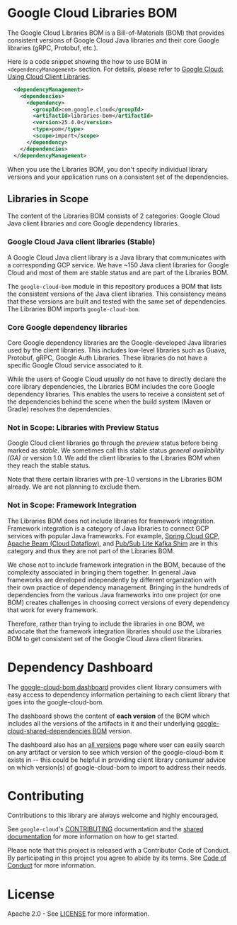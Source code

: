 # Google Cloud Libraries BOM

The Google Cloud Libraries BOM is a
Bill-of-Materials (BOM) that provides consistent versions of Google Cloud Java
libraries and their core Google libraries (gRPC, Protobuf, etc.).

Here is a code snippet showing the how to use BOM in `<dependencyManagement>`
section. For details, please refer to
[Google Cloud: Using Cloud Client Libraries](https://cloud.google.com/java/docs/bom).

[//]: # ({x-version-update-start:libraries-bom:released})
```xml
  <dependencyManagement>
    <dependencies>
      <dependency>
        <groupId>com.google.cloud</groupId>
        <artifactId>libraries-bom</artifactId>
        <version>25.4.0</version>
        <type>pom</type>
        <scope>import</scope>
      </dependency>
    </dependencies>
  </dependencyManagement>
```
[//]: # ({x-version-update-end})

When you use the Libraries BOM, you don't specify individual library
versions and your application runs on a consistent set of the dependencies.

## Libraries in Scope

The content of the Libraries BOM consists of 2 categories: Google Cloud Java
client libraries and core Google dependency libraries.

### Google Cloud Java client libraries (Stable)

A Google Cloud Java client library is a Java library that communicates with a
corresponding GCP service.
We have ~150 Java client libraries for Google Cloud and most of them are stable
status and are part of the Libraries BOM.

The `google-cloud-bom` module in this repository produces a BOM that lists
the consistent versions of the Java client libraries. This consistency means
that these versions are built and tested with the same set of dependencies.
The Libraries BOM imports `google-cloud-bom`.

### Core Google dependency libraries

Core Google dependency libraries are the Google-developed Java libraries used by
the client libraries.
This includes low-level libraries such as Guava, Protobuf, gRPC, Google Auth
Libraries.
These libraries do not have a specific Google Cloud service
associated to it.

While the users of Google Cloud usually do not have to directly declare the core
library dependencies, the Libraries BOM includes the core Google dependency
libraries.
This enables the users to receive a consistent set of the dependencies behind
the scene when the build system (Maven or Gradle) resolves the dependencies.

### Not in Scope: Libraries with Preview Status

Google Cloud client libraries go through the _preview_ status before being
marked as _stable_.
We sometimes call this stable status _general availability (GA)_ or version 1.0.
We add the client libraries to the Libraries BOM when they reach the
stable status.

Note that there certain libraries with pre-1.0 versions in the Libraries BOM
already. We are not planning to exclude them.

### Not in Scope: Framework Integration

The Libraries BOM does not include libraries for framework integration.
Framework integration is a category of Java libraries to connect GCP services
with popular Java frameworks.
For example, [Spring Cloud GCP](
https://cloud.google.com/java/docs/reference/spring),
[Apache Beam (Cloud Dataflow)](
https://cloud.google.com/dataflow/docs/concepts/beam-programming-model),
and [Pub/Sub Lite Kafka Shim](
https://cloud.google.com/pubsub/lite/docs/publish-receive-messages-apache-kafka)
are in this category and thus they are not part of the Libraries BOM.

We chose not to include framework integration in the BOM, because of the
complexity associated in bringing them together.
In general Java frameworks are developed independently by different organization
with their own practice of dependency management.
Bringing in the hundreds of dependencies from the various Java frameworks into
one project (or one BOM) creates challenges in choosing correct versions of
every dependency that work for every framework.

Therefore, rather than trying to include the libraries in one BOM, we advocate
that the framework integration libraries should _use_ the Libraries BOM to get
consistent set of the Google Cloud Java client libraries.

# Dependency Dashboard

The [google-cloud-bom dashboard](https://storage.googleapis.com/java-cloud-bom-dashboard/com.google.cloud/google-cloud-bom/all-versions/index.html) provides client library consumers with easy access to dependency information pertaining to each client library that goes into the google-cloud-bom.

The dashboard shows the content of **each version** of the BOM which includes all the versions of the artifacts in it and their underlying [google-cloud-shared-dependencies BOM](https://github.com/googleapis/java-shared-dependencies#google-cloud-shared-dependencies) version.

The dashboard also has an [all versions](https://storage.googleapis.com/java-cloud-bom-dashboard/com.google.cloud/google-cloud-bom/all-versions/index.html) page where user can easily search on any artifact or version to see which version of the google-cloud-bom it exists in -- this could be helpful in providing client library consumer advice on which version(s) of google-cloud-bom to import to address their needs.

# Contributing

Contributions to this library are always welcome and highly encouraged.

See `google-cloud`'s [CONTRIBUTING] documentation and the [shared documentation](https://github.com/googleapis/google-cloud-common/blob/main/contributing/readme.md#how-to-contribute-to-gcloud) for more information on how to get started.

Please note that this project is released with a Contributor Code of Conduct. By participating in this project you agree to abide by its terms. See [Code of Conduct][code-of-conduct] for more information.

# License

Apache 2.0 - See [LICENSE] for more information.

[CONTRIBUTING]:https://github.com/googleapis/google-cloud-java/blob/main/CONTRIBUTING.md
[code-of-conduct]:https://github.com/googleapis/google-cloud-java/blob/main/CODE_OF_CONDUCT.md#contributor-code-of-conduct
[LICENSE]: https://github.com/googleapis/google-cloud-java/blob/main/LICENSE
[TESTING]: https://github.com/googleapis/google-cloud-java/blob/main/TESTING.md
[cloud-platform]: https://cloud.google.com/
